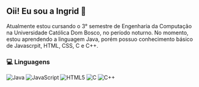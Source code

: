 ## Oii! Eu sou a Ingrid 🎀

Atualmente estou cursando o 3° semestre de Engenharia da Computação na Universidade Católica Dom Bosco, no período noturno.
No momento, estou aprendendo a linguagem Java, porém possuo conhecimento básico de Javascrpit, HTML, CSS, C e C++.

<!--### 💌 Contato
![Gmail](https://img.shields.io/badge/Gmail-D14836?style=for-the-badge&logo=gmail&logoColor=white) ![LinkedIn](https://img.shields.io/badge/linkedin-%230077B5.svg?style=for-the-badge&logo=linkedin&logoColor=white)-->


### 💻 Linguagens
![Java](https://img.shields.io/badge/java-%23ED8B00.svg?style=for-the-badge&logo=openjdk&logoColor=white) ![JavaScript](https://img.shields.io/badge/javascript-%23323330.svg?style=for-the-badge&logo=javascript&logoColor=%23F7DF1E) ![HTML5](https://img.shields.io/badge/html5-%23E34F26.svg?style=for-the-badge&logo=html5&logoColor=white) ![C](https://img.shields.io/badge/c-%2300599C.svg?style=for-the-badge&logo=c&logoColor=white) ![C++](https://img.shields.io/badge/c++-%2300599C.svg?style=for-the-badge&logo=c%2B%2B&logoColor=white)

<!--
**ingrdfinger/ingrdfinger** is a ✨ _special_ ✨ repository because its `README.md` (this file) appears on your GitHub profile.

Here are some ideas to get you started:

- 🔭 I’m currently working on ...
- 🌱 I’m currently learning ...
- 👯 I’m looking to collaborate on ...
- 🤔 I’m looking for help with ...
- 💬 Ask me about ...
- 📫 How to reach me: ...
- 😄 Pronouns: ...
- ⚡ Fun fact: ...
https://www.webfx.com/tools/emoji-cheat-sheet/ (emojis)
https://github.com/anuraghazra/github-readme-stats (estatísticas)
https://github.com/Ileriayo/markdown-badges?tab=readme-ov-file#badges (linguagens)

Meu nome é Ingrid e atualmente estou cursando o 3° semestre de Engenharia da Computação na Universidade Católica Dom Bosco, no período noturno.
No momento, estou aprendendo a linguagem Java, porém possuo conhecimento básico de Javascrpit, HTML, CSS, C e C++.

### 💻 Linguagens
![Java](https://img.shields.io/badge/java-%23ED8B00.svg?style=for-the-badge&logo=openjdk&logoColor=white) ![JavaScript](https://img.shields.io/badge/javascript-%23323330.svg?style=for-the-badge&logo=javascript&logoColor=%23F7DF1E) 

### 💌 Contato
-->




